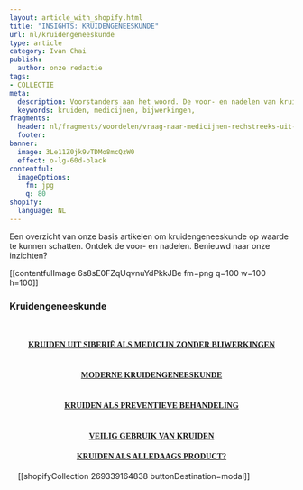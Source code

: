 ```yaml
---
layout: article_with_shopify.html
title: "INSIGHTS: KRUIDENGENEESKUNDE"
url: nl/kruidengeneeskunde
type: article
category: Ivan Chai
publish:
  author: onze redactie
tags:
- COLLECTIE
meta:
  description: Voorstanders aan het woord. De voor- en nadelen van kruiden ten opzichte van medicijnen uit de farmaceutische industrie op een rij. Zowel het gebruik als de bijwerkingen worden besproken. Benieuwd naar onze inzichten?
  keywords: kruiden, medicijnen, bijwerkingen,
fragments:
  header: nl/fragments/voordelen/vraag-naar-medicijnen-rechstreeks-uit-de-natuur
  footer:
banner:
  image: 3Le11Z0jk9vTDMo8mcQzW0
  effect: o-lg-60d-black
contentful:
  imageOptions:
    fm: jpg
    q: 80
shopify:
  language: NL
---
```


Een overzicht van onze basis artikelen om kruidengeneeskunde op waarde te kunnen schatten. Ontdek de voor- en nadelen. Benieuwd naar onze inzichten?

[[contentfulImage 6s8sE0FZqUqvnuYdPkkJBe fm=png q=100 w=100 h=100]]

### Kruidengeneeskunde
<section id="kruidengeneeskunde">
  <div class="row">
    <div class="col-md-12 col-lg-12">
        <div class="row">
            <div class="col-md-12">
                <div class="col-md-10" style="margin-right: auto; margin-left: auto; display: block">
                 <div style="padding: 15px">
                    <div class="blog-box">
                        <div class="blog-img">
                            <a href="/nl/kruiden-uit-siberie-als-medicijnen-zonder-bijwerkingen"><img src="https://images.ctfassets.net/lyvtxhzy9zgr/18SkWU1jM9fTnQJDqdlXXD/f5994da9591c6268fd7a6bc1a5e084bd/Kruiden_uit_Siberi___als_medicijnen_zonder_bijwerkingen.jpg?w=255&h=170&q=50&fit=fill" class="img-fluid" alt=""></a>
                        </div>
                        <div class="blog-details">
                            <div class="space-15"></div>
                            <h4 style="font-family:monad;text-align:center"><a href="/nl/kruiden-uit-siberie-als-medicijnen-zonder-bijwerkingen">KRUIDEN UIT SIBERIË ALS MEDICIJN ZONDER BIJWERKINGEN</a></h4>
                            <div class="space-25"></div>
                            <!-- Place extra copy here -->
                            <div class="space-25"></div>
                        </div>
                    </div>
                  <div class="col-md-10" style="margin-right: auto; margin-left: auto; display: block">
                    <div class="blog-box">
                        <div class="blog-img">
                           <a href="/nl/moderne-kruidengeneeskunde"><img src="https://images.ctfassets.net/lyvtxhzy9zgr/5OcLPvqUTGYonJAlAK4FwJ/2f633ef9580bd8625f5d97c5e46c07b3/Moderne_Kruidengeneeskunde.jpg?w=255&h=170&q=50&fit=fill" class="img-fluid" alt=""></a>
                        </div>
                        <div class="blog-details">
                            <div class="space-25"></div>
                            <h4 style="font-family:monad;text-align:center"><a href="/nl/moderne-kruidengeneeskunde">MODERNE KRUIDENGENEESKUNDE</a></h4>
                            <div class="space-25"></div>
                            <!-- Place extra copy here -->
                          <div class="space-25"></div>
                        </div>
                    </div>
                  <div class="col-md-10" style="margin-right: auto; margin-left: auto; display: block">
                    <div class="blog-box">
                        <div class="blog-img">
                           <a href="/nl/kruiden-als-preventatieve-behandeling"><img src="https://images.ctfassets.net/lyvtxhzy9zgr/36w7NbEPwcClZWXtbPC0a0/d6878fc9e87f8d2d25f65cd31c4f9fb8/Kruiden_als_preventatieve_behandeling.jpg?w=255&h=170&q=50&fit=fill" class="img-fluid" alt=""></a>
                        </div>
                        <div class="blog-details">
                            <div class="space-25"></div>
                            <h4 style="font-family:monad;text-align:center"><a href="/nl/kruiden-als-preventatieve-behandeling">KRUIDEN ALS PREVENTIEVE BEHANDELING</a></h4>
                            <div class="space-25"></div>
                            <!-- Place extra copy here -->
                          <div class="space-25"></div>
                        </div>
                    </div>
                  <div class="col-md-10" style="margin-right: auto; margin-left: auto; display: block">
                    <div class="blog-box">
                        <div class="blog-img">
                           <a href="/nl/veilig-gebruik-van-kruiden"><img src="https://images.ctfassets.net/lyvtxhzy9zgr/7xSwJ477qmgAiz2siziH4e/d96a0306a5421519324caac51424f4a0/Veilig_gebruik_van_kruiden.jpg?w=255&h=170&q=50&fit=fill" class="img-fluid" alt=""></a>
                        </div>
                        <div class="blog-details">
                            <div class="space-25"></div>
                            <h4 style="font-family:monad;text-align:center"><a href="/nl/veilig-gebruik-van-kruiden">VEILIG GEBRUIK VAN KRUIDEN</a></h4>
                            <div class="space-25"></div>
                            <!-- Place extra copy here -->
                          <div class="space-25"></div>
                        </div>
                    </div>
                  <div class="col-md-10" style="margin-right: auto; margin-left: auto; display: block">
                    <div class="blog-box">
                        <div class="blog-img">
                           <a href="https://images.ctfassets.net/lyvtxhzy9zgr/7DY2SOQhqApZObTguUXhA6/ab9224627d91cdde5856c9b386a8f4da/Kruidengeneeskunde_als_alledaags_product.jpg?w=255&h=170&q=50&fit=fill" class="img-fluid" alt=""></a>
                        </div>
                        <div class="blog-details">
                            <div class="space-25"></div>
                            <h4 style="font-family:monad;text-align:center"><a href="/nl/kruidengeneeskunde-als-alledaags-product">KRUIDEN ALS ALLEDAAGS PRODUCT?</a></h4>
                            <div class="space-25"></div>
                            <!-- Place extra copy here -->
                          <div class="space-25"></div>
                        </div>
                    </div>

[[shopifyCollection 269339164838 buttonDestination=modal]]
